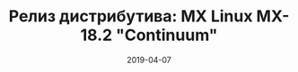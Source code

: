 ---
layout: post
title: "Релиз дистрибутива: MX Linux MX-18.2 \"Continuum\""
date: 2019-04-07   
---